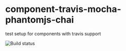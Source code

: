 # component-travis-mocha-phantomjs-chai

test setup for components with travis support

![Build status](https://api.travis-ci.org/manuelstofer/component-travis-mocha-phantomjs-chai.png)
